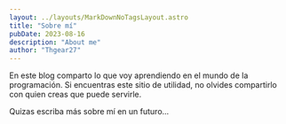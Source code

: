 ```yaml
---
layout: ../layouts/MarkDownNoTagsLayout.astro
title: "Sobre mí"
pubDate: 2023-08-16
description: "About me"
author: "Thgear27"
---
```


En este blog comparto lo que voy aprendiendo en el mundo de la programación. Si encuentras este sitio de utilidad, no olvides compartirlo con quien creas que puede servirle.

Quizas escriba más sobre mí en un futuro...